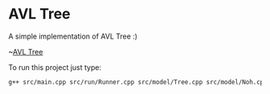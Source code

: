 # AVL Tree

A simple implementation of AVL Tree :)

~[AVL Tree](./screenshots/avltree.png)

To run this project just type:

```bash
g++ src/main.cpp src/run/Runner.cpp src/model/Tree.cpp src/model/Noh.cpp src/model/Constants.cpp -o avltree && ./avltree
```